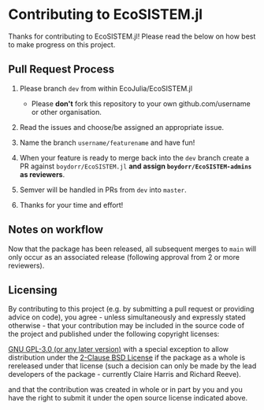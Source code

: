 # Contributing to EcoSISTEM.jl

Thanks for contributing to EcoSISTEM.jl! Please read the below on how best to make progress on this project.

## Pull Request Process

1. Please branch `dev` from within EcoJulia/EcoSISTEM.jl

   - Please **don't** fork this repository to your own github.com/username or other organisation.

2. Read the issues and choose/be assigned an appropriate issue.

3. Name the branch `username/featurename` and have fun!

4. When your feature is ready to merge back into the `dev` branch create a PR against `boydorr/EcoSISTEM.jl` **and assign `boydorr/EcoSISTEM-admins` as reviewers**.

5. Semver will be handled in PRs from `dev` into `master`.

6. Thanks for your time and effort!

## Notes on workflow

Now that the package has been released, all subsequent merges to `main` will only occur as an associated release (following approval from 2 or more reviewers).

## Licensing

By contributing to this project (e.g. by submitting a pull request or providing advice on code), you agree - unless simultaneously and expressly stated otherwise - that your contribution may be included in the source code of the project and published under the following copyright licenses:

[GNU GPL-3.0 (or any later version)](LICENSE.md) with a special exception to allow distribution under the [2-Clause BSD License](https://opensource.org/licenses/BSD-2-Clause) if the package as a whole is rereleased under that license (such a decision can only be made by the lead developers of the package - currently Claire Harris and Richard Reeve).

and that the contribution was created in whole or in part by you and you have the right to submit it under the open source license indicated above.
